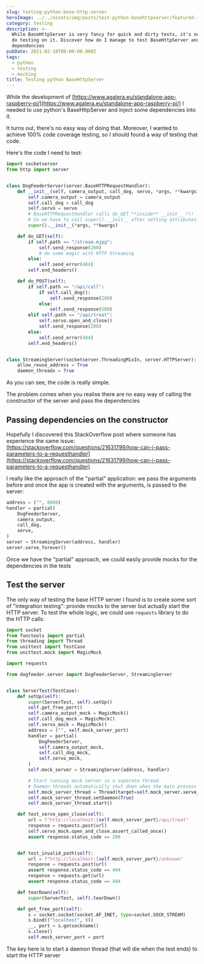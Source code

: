 ```yaml
---
slug: testing-python-base-http-server
heroImage: ../../assets/img/posts/test-python-basehttpserver/featured-image.jpg
category: testing
description: >-
  While BaseHttpServer is very fancy for quick and dirty tests, it's not easy to
  do testing on it. Discover how do I manage to test BaseHttpServer and mock
  dependencies
pubDate: 2021-02-18T00:00:00.000Z
tags:
  - python
  - testing
  - mocking
title: Testing python BaseHttpServer
---
```


While the development of <a href="https://www.agalera.eu/standalone-app-raspberry-pi">[https://www.agalera.eu/standalone-app-raspberry-pi/](https://www.agalera.eu/standalone-app-raspberry-pi/)</a> I needed to use python's BaseHttpServer and inject some dependencies into it.

It turns out, there's no easy way of doing that. Moreover, I wanted to achieve 100% code coverage testing, so I should found a way of testing that code.

Here's the code I need to test:

```python
import socketserver
from http import server


class DogFeederServer(server.BaseHTTPRequestHandler):
    def __init__(self, camera_output, call_dog, servo, *args, **kwargs):
        self.camera_output = camera_output
        self.call_dog = call_dog
        self.servo = servo
        # BaseHTTPRequestHandler calls do_GET **inside** __init__ !!!
        # So we have to call super().__init__ after setting attributes.
        super().__init__(*args, **kwargs)

    def do_GET(self):
        if self.path == "/stream.mjpg":
            self.send_response(200)
            # do some magic with HTTP Streaming
        else:
            self.send_error(404)
        self.end_headers()

    def do_POST(self):
        if self.path == "/api/call":
            if self.call_dog():
                self.send_response(200)
            else:
                self.send_response(500)
        elif self.path == "/api/treat":
            self.servo.open_and_close()
            self.send_response(200)
        else:
            self.send_error(404)
        self.end_headers()


class StreamingServer(socketserver.ThreadingMixIn, server.HTTPServer):
    allow_reuse_address = True
    daemon_threads = True

```

As you can see, the code is really simple.

The problem comes when you realise there are no easy way of calling the constructor of the server and pass the dependencies

## Passing dependencies on the constructor

Hopefully I discovered this StackOverflow post where someone has experience the same issue: [https://stackoverflow.com/questions/21631799/how-can-i-pass-parameters-to-a-requesthandler](https://stackoverflow.com/questions/21631799/how-can-i-pass-parameters-to-a-requesthandler)

I really like the approach of the "partial" application: we pass the arguments before and once the app is created with the arguments, is passed to the server:

```python
address = ("", 8000)
handler = partial(
    DogFeederServer,
    camera_output,
    call_dog,
    servo,
)
server = StreamingServer(address, handler)
server.serve_forever()
```

Once we have the "partial" approach, we could easily provide mocks for the dependencies in the tests

## Test the server

The only way of testing the base HTTP server I found is to create some sort of "integration testing": provide mocks to the server but actually start the HTTP server. To test the whole logic, we could use `requests` library to do the HTTP calls:

```python
import socket
from functools import partial
from threading import Thread
from unittest import TestCase
from unittest.mock import MagicMock

import requests

from dogfeeder.server import DogFeederServer, StreamingServer


class ServerTest(TestCase):
    def setUp(self):
        super(ServerTest, self).setUp()
        self.get_free_port()
        self.camera_output_mock = MagicMock()
        self.call_dog_mock = MagicMock()
        self.servo_mock = MagicMock()
        address = ("", self.mock_server_port)
        handler = partial(
            DogFeederServer,
            self.camera_output_mock,
            self.call_dog_mock,
            self.servo_mock,
        )
        self.mock_server = StreamingServer(address, handler)

        # Start running mock server in a separate thread.
        # Daemon threads automatically shut down when the main process exits.
        self.mock_server_thread = Thread(target=self.mock_server.serve_forever)
        self.mock_server_thread.setDaemon(True)
        self.mock_server_thread.start()

    def test_servo_open_close(self):
        url = f"http://localhost:{self.mock_server_port}/api/treat"
        response = requests.post(url)
        self.servo_mock.open_and_close.assert_called_once()
        assert response.status_code == 200


    def test_invalid_path(self):
        url = f"http://localhost:{self.mock_server_port}/unknown"
        response = requests.post(url)
        assert response.status_code == 404
        response = requests.get(url)
        assert response.status_code == 404

    def tearDown(self):
        super(ServerTest, self).tearDown()

    def get_free_port(self):
        s = socket.socket(socket.AF_INET, type=socket.SOCK_STREAM)
        s.bind(("localhost", 0))
        __, port = s.getsockname()
        s.close()
        self.mock_server_port = port
```

The key here is to start a daemon thread (that will die when the test ends) to start the HTTP server
